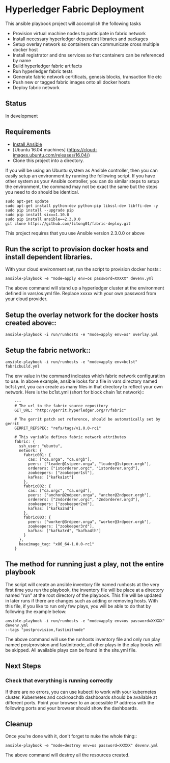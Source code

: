 # Hyperledger Fabric Deployment

This ansible playbook project will accomplish the following tasks

 - Provision virtual machine nodes to participate in fabric network
 - Install necessary hyperledger dependent libraries and packages
 - Setup overlay network so containers can communicate cross multiple docker host
 - Install registrator and dns services so that containers can be referenced by name
 - Build hyperledger fabric artifacts
 - Run hyperledger fabric tests
 - Generate fabric network certificats, genesis blocks, transaction file etc
 - Push new or tagged fabric images onto all docker hosts
 - Deploy fabric network
 
## Status

In development

## Requirements

- [Install Ansible](http://docs.ansible.com/ansible/intro_installation.html)
- [Ubuntu 16.04 machines] (https://cloud-images.ubuntu.com/releases/16.04/)
- Clone this project into a directory.

If you will be using an Ubuntu system as Ansible controller, then you can
easily setup an environment by running the following script. If you have
other system as your Ansible controller, you can do similar steps to setup
the environment, the command may not be exact the same but the steps you
need to do should be identical.

    sudo apt-get update
    sudo apt-get install python-dev python-pip libssl-dev libffi-dev -y
    sudo pip install --upgrade pip
    sudo pip install six==1.10.0
    sudo pip install ansible==2.3.0.0
    git clone https://github.com/litong01/fabric-deploy.git

This project requires that you use Ansible version 2.3.0.0 or above


## Run the script to provision docker hosts and install dependent libraries.

With your cloud environment set, run the script to provision docker hosts::

    ansible-playbook -e "mode=apply env=os password=XXXXX" devenv.yml


The above command will stand up a hyperledger cluster at the environment
defined in vars/os.yml file. Replace xxxxx with your own password from your
cloud provider.


## Setup the overlay network for the docker hosts created above::

    ansible-playbook -i run/runhosts -e "mode=apply env=os" overlay.yml

## Setup the fabric network::

    ansible-playbook -i run/runhosts -e "mode=apply env=bc1st" fabricbuild.yml

The env value in the command indicates which fabric network configuration to use.
In above example, ansible looks for a file in vars directory named bc1st.yml,
you can create as many files in that directory to reflect your own network. Here
is the bc1st.yml (short for block chain 1st network)::

	    ---
	    # The url to the fabric source repository
	    GIT_URL: "http://gerrit.hyperledger.org/r/fabric"

	    # The gerrit patch set reference, should be automatically set by gerrit
	    GERRIT_REFSPEC: "refs/tags/v1.0.0-rc1"

	    # This variable defines fabric network attributes
	    fabric: {
  	      ssh_user: "ubuntu",
	      network: {
            fabric001: {
              cas: ["ca.orga", "ca.orgb"],
      	      peers: ["leader@1stpeer.orga", "leader@1stpeer.orgb"],
              orderers: ["1storderer.orgc", "1storderer.orgd"],
              zookeepers: ["zookeeper1st"],
      	      kafkas: ["kafka1st"]
    	    },
    	    fabric002: {
      	      cas: ["ca.orgc", "ca.orgd"],
              peers: ["anchor@2ndpeer.orga", "anchor@2ndpeer.orgb"],
              orderers: ["2ndorderer.orgc", "2ndorderer.orgd"],
              zookeepers: ["zookeeper2nd"],
              kafkas: ["kafka2nd"]    
            },
            fabric003: {
              peers: ["worker@3rdpeer.orga", "worker@3rdpeer.orgb"],
              zookeepers: ["zookeeper3rd"],
              kafkas: ["kafka3rd", "kafka4th"]    
            }
          },
          baseimage_tag: "x86_64-1.0.0-rc1"
        }


## The method for running just a play, not the entire playbook

The script will create an ansible inventory file named runhosts at the very
first time you run the playbook, the inventory file will be place at a
directory named "run" at the root directory of the playbook. This file will be
updated in later runs if there are changes such as adding or removing hosts.
With this file, if you like to run only few plays, you will be able to do
that by following the example below:

    ansible-playbook -i run/runhosts -e "mode=apply env=os password=XXXXX" devenv.yml
    --tags "postprovision,fastinitnode"

The above command will use the runhosts inventory file and only run play
named postprovision and fastinitnode, all other plays in the play books will
be skipped. All available plays can be found in the site.yml file.


## Next Steps

### Check that everything is running correctly

If there are no errors, you can use kubectl to work with your kubernetes
cluster. Kubernetes and cockroachdb dashboards should be available at
different ports. Point your browser to an accessible IP address with the
following ports and your browser should show the dashboards.


## Cleanup

Once you're done with it, don't forget to nuke the whole thing::

    ansible-playbook -e "mode=destroy env=os password=XXXXX" devenv.yml

The above command will destroy all the resources created.
